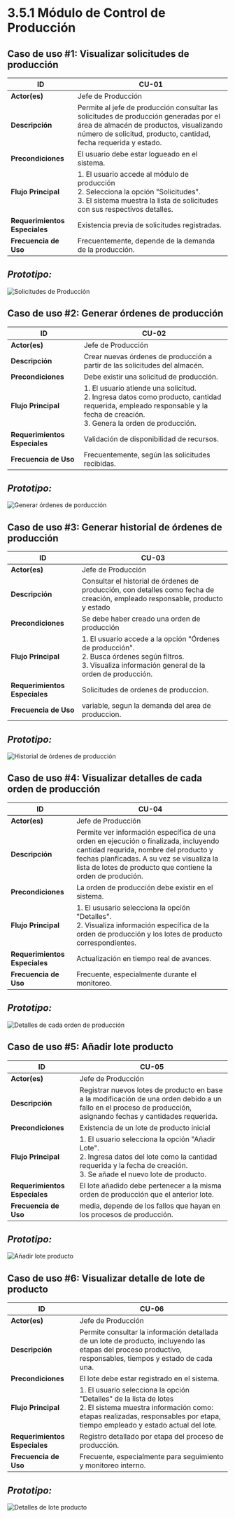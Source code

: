 # 3.5.1 Módulo de Control de Producción 

## **Caso de uso #1: Visualizar solicitudes de producción**

| **ID**               | CU-01                                                                   |
|----------------------|-------------------------------------------------------------------------|
| **Actor(es)**        | Jefe de Producción                                            |
| **Descripción**      | Permite al jefe de producción consultar las solicitudes de producción generadas por el área de almacén de productos, visualizando número de solicitud, producto, cantidad, fecha requerida y estado.          |
| **Precondiciones**   | El usuario debe estar logueado en el sistema.           |
| **Flujo Principal**  | 1. El usuario accede al módulo de producción  <br> 2. Selecciona la opción "Solicitudes".  <br> 3. El sistema muestra la lista de solicitudes con sus respectivos detalles.  |
| **Requerimientos Especiales** | Existencia previa de solicitudes registradas.    |
| **Frecuencia de Uso**| Frecuentemente, depende de la demanda de la producción.   |

## *Prototipo:*
![Solicitudes de Producción](Prototipos.1/Solicitud-Produccion.png)

## **Caso de uso #2: Generar órdenes de producción**

| **ID**               | CU-02                                                                   |
|----------------------|-------------------------------------------------------------------------|
| **Actor(es)**        | Jefe de Producción                                            |
| **Descripción**      | Crear nuevas órdenes de producción a partir de las solicitudes del almacén.         |
| **Precondiciones**   | Debe existir una solicitud de producción.           |
| **Flujo Principal**  | 1. El usuario atiende una solicitud.  <br> 2. Ingresa datos como producto, cantidad requerida, empleado responsable y la fecha de creación. <br> 3. Genera la orden de producción.  |
| **Requerimientos Especiales** | Validación de disponibilidad de recursos.   |
| **Frecuencia de Uso**| Frecuentemente, según las solicitudes recibidas.  |   

## *Prototipo:*
![Generar órdenes de porducción](Prototipos.1/Crear-Orden-Produccion.png)

## **Caso de uso #3:  Generar historial de órdenes de producción**

| **ID**               | CU-03                                                                   |
|----------------------|-------------------------------------------------------------------------|
| **Actor(es)**        | Jefe de Producción                                            |
| **Descripción**      | Consultar el historial de órdenes de producción, con detalles como fecha de creación, empleado responsable, producto y estado         |
| **Precondiciones**   | Se debe haber creado una orden de producción          |
| **Flujo Principal**  | 1. El usuario accede a la opción "Órdenes de producción".  <br> 2. Busca órdenes según filtros. <br> 3.  Visualiza información general de la orden de producción.  |
| **Requerimientos Especiales** | Solicitudes de ordenes de produccion.    |
| **Frecuencia de Uso**| variable, segun la demanda del area de produccion.   |  

## *Prototipo:*
![Historial de órdenes de producción](Prototipos.1/Historial-Orden-Produccion.png)

## **Caso de uso #4:  Visualizar detalles de cada orden de producción**

| **ID**               | CU-04                                                                   |
|----------------------|-------------------------------------------------------------------------|
| **Actor(es)**        | Jefe de Producción                                           |
| **Descripción**      | Permite ver información específica de una orden en ejecución o finalizada, incluyendo cantidad requrida, nombre del producto y fechas planficadas. A su vez se visualiza la lista de lotes de producto que contiene la orden de produción.      |
| **Precondiciones**   | La orden de producción debe existir en el sistema. |
| **Flujo Principal**  | 1. El ususario selecciona la opción "Detalles".  <br> 2. Visualiza información específica de la orden de producción y los lotes de producto correspondientes.   |
| **Requerimientos Especiales** | Actualización en tiempo real de avances.    |
| **Frecuencia de Uso**| Frecuente, especialmente durante el monitoreo.    |

## *Prototipo:*
![Detalles de cada orden de producción](Prototipos.1/Detalle-Orden-Produccion.png)

## **Caso de uso #5:  Añadir lote producto**

| **ID**               | CU-05                                                                 |
|----------------------|-------------------------------------------------------------------------|
| **Actor(es)**        | Jefe de Producción                                           |
| **Descripción**      | Registrar nuevos lotes de producto en base a la modificación de una orden debido a un fallo en el proceso de producción, asignando fechas y cantidades requerida.        |
| **Precondiciones**   | Existencia de un lote de producto inicial |
| **Flujo Principal**  | 1. El usuario selecciona la opción "Añadir Lote".  <br> 2. Ingresa datos del lote como la cantidad requerida y la fecha de creación.  <br> 3.  Se añade el nuevo lote de producto.  |
| **Requerimientos Especiales** | El lote añadido debe pertenecer a la misma orden de producción que el anterior lote.    |
| **Frecuencia de Uso**| media, depende de los fallos que hayan en los procesos de producción.     |

## *Prototipo:*
![Añadir lote producto](Prototipos.1/Crear-Lote-Producto.png)

## **Caso de uso #6:  Visualizar detalle de lote de producto**

| **ID**               | CU-06                                                                 |
|----------------------|-------------------------------------------------------------------------|
| **Actor(es)**        | Jefe de Producción                                           |
| **Descripción**      | Permite consultar la información detallada de un lote de producto, incluyendo las etapas del proceso productivo, responsables, tiempos y estado de cada una.        |
| **Precondiciones**   |El lote debe estar registrado en el sistema. |
| **Flujo Principal**  | 1. El usuario selecciona la opción "Detalles" de la lista de lotes <br> 2. El sistema muestra información como: etapas realizadas, responsables por etapa, tiempo empleado y estado actual del lote.   |
| **Requerimientos Especiales** | 	Registro detallado por etapa del proceso de producción.    |
| **Frecuencia de Uso**| Frecuente, especialmente para seguimiento y monitoreo interno.    |

## *Prototipo:*
![Detalles de lote producto](Prototipos.1/Detalle-Lote-Producto.png)